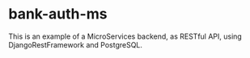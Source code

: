 # bank-auth-ms
This is an example of a MicroServices backend, as RESTful API, using DjangoRestFramework and PostgreSQL.
